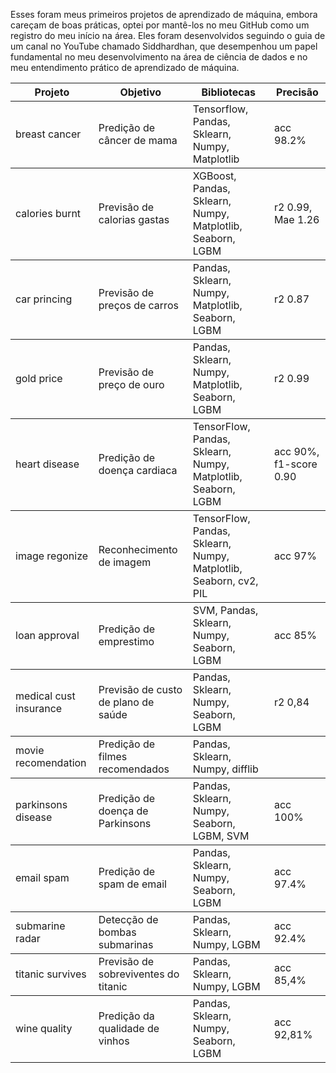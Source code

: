 Esses foram meus primeiros projetos de aprendizado de máquina, embora careçam de boas práticas, optei por mantê-los no meu GitHub como um registro do meu início na área. Eles foram desenvolvidos seguindo o guia de um canal no YouTube chamado Siddhardhan, que desempenhou um papel fundamental no meu desenvolvimento na área de ciência de dados e no meu entendimento prático de aprendizado de máquina.


<table>
  <thead>
    <tr>
      <th>Projeto</th>
      <th>Objetivo</th>
      <th>Bibliotecas</th>
      <th>Precisão</th>
    </tr>
  </thead>
  <tbody>
    <tr>
      <td>breast cancer</td>
      <td>Predição de câncer de mama</td>
      <td>Tensorflow, Pandas, Sklearn, Numpy, Matplotlib </td>
      <td>acc 98.2%</td>
    </tr>
    
  </tbody>

  <tbody>
    <tr>
      <td>calories burnt</td>
      <td>Previsão de calorias gastas</td>
      <td>XGBoost, Pandas, Sklearn, Numpy, Matplotlib, Seaborn, LGBM </td>
      <td>r2 0.99, Mae 1.26</td>
    </tr>
    
  </tbody>

  <tbody>
    <tr>
      <td>car princing</td>
      <td>Previsão de preços de carros</td>
      <td>Pandas, Sklearn, Numpy, Matplotlib, Seaborn, LGBM </td>
      <td>r2 0.87</td>
    </tr>
    
  </tbody>

  <tbody>
    <tr>
      <td>gold price</td>
      <td>Previsão de preço de ouro</td>
      <td>Pandas, Sklearn, Numpy, Matplotlib, Seaborn, LGBM </td>
      <td>r2 0.99</td>
    </tr>
    
  </tbody>

  <tbody>
    <tr>
      <td>heart disease</td>
      <td>Predição de doença cardiaca</td>
      <td>TensorFlow, Pandas, Sklearn, Numpy, Matplotlib, Seaborn, LGBM </td>
      <td>acc 90%, f1-score 0.90</td>
    </tr>
    
  </tbody>

   <tbody>
    <tr>
      <td>image regonize</td>
      <td>Reconhecimento de imagem</td>
      <td>TensorFlow, Pandas, Sklearn, Numpy, Matplotlib, Seaborn, cv2, PIL </td>
      <td>acc 97% </td>
    </tr>
    
  </tbody>

  <tbody>
    <tr>
      <td>loan approval</td>
      <td>Predição de emprestimo</td>
      <td>SVM, Pandas, Sklearn, Numpy, Seaborn, LGBM </td>
      <td>acc 85% </td>
    </tr>
    
  </tbody>

  <tbody>
    <tr>
      <td>medical cust insurance</td>
      <td>Previsão de custo de plano de saúde</td>
      <td> Pandas, Sklearn, Numpy, Seaborn, LGBM </td>
      <td>r2 0,84 </td>
    </tr>
    
  </tbody>

  <tbody>
    <tr>
      <td>movie recomendation</td>
      <td>Predição de filmes recomendados </td>
      <td> Pandas, Sklearn, Numpy, difflib</td>
      <td></td>
    </tr>
    
  </tbody>

  <tbody>
    <tr>
      <td>parkinsons disease</td>
      <td>Predição de doença de Parkinsons</td>
      <td>Pandas, Sklearn, Numpy, Seaborn, LGBM, SVM </td>
      <td>acc 100% </td>
    </tr>
    
  </tbody>

  <tbody>
    <tr>
      <td>email spam</td>
      <td>Predição de spam de email</td>
      <td>Pandas, Sklearn, Numpy, Seaborn, LGBM </td>
      <td>acc 97.4% </td>
    </tr>
    
  </tbody>

  <tbody>
    <tr>
      <td>submarine radar</td>
      <td>Detecção de bombas submarinas</td>
      <td>Pandas, Sklearn, Numpy, LGBM </td>
      <td>acc 92.4% </td>
    </tr>
    
  </tbody>

  <tbody>
    <tr>
      <td>titanic survives</td>
      <td>Previsão de sobreviventes do titanic</td>
      <td>Pandas, Sklearn, Numpy, LGBM </td>
      <td>acc 85,4% </td>
    </tr>
    
  </tbody>

  <tbody>
    <tr>
      <td>wine quality</td>
      <td>Predição da qualidade de vinhos</td>
      <td>Pandas, Sklearn, Numpy, Seaborn, LGBM </td>
      <td>acc 92,81% </td>
    </tr>
    
  </tbody>
</table>
